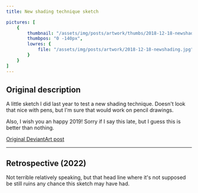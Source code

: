 ```yaml
---
title: New shading technique sketch

pictures: [
	{
		thumbnail: "/assets/img/posts/artwork/thumbs/2018-12-18-newshading.jpg",
		thumbpos: "0 -140px",
		lowres: {
			file: "/assets/img/posts/artwork/2018-12-18-newshading.jpg"
		}
	}
]
---
```

## Original description
A little sketch I did last year to test a new shading technique. Doesn't look that nice with pens, but I'm sure that would work on pencil drawings.

Also, I wish you an happy 2019! Sorry if I say this late, but I guess this is better than nothing.

[Original DeviantArt post](https://www.deviantart.com/phantomdoom741/art/New-shading-technique-sketch-779862315)

---

## Retrospective (2022)
Not terrible relatively speaking, but that head line where it's not supposed be still ruins any chance this sketch may have had.
